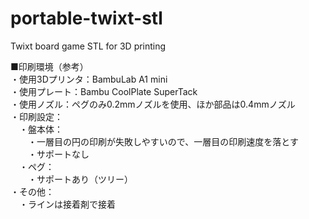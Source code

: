 # portable-twixt-stl
Twixt board game STL for 3D printing

■印刷環境（参考）<br>
・使用3Dプリンタ：BambuLab A1 mini<br>
・使用プレート：Bambu CoolPlate SuperTack<br>
・使用ノズル：ペグのみ0.2mmノズルを使用、ほか部品は0.4mmノズル<br>
・印刷設定：<br>
　・盤本体：<br>
 　　・一層目の円の印刷が失敗しやすいので、一層目の印刷速度を落とす<br>
   　　・サポートなし<br>
　・ペグ：<br>
  　　・サポートあり（ツリー）<br>
・その他：<br>
　・ラインは接着剤で接着<br>
 
